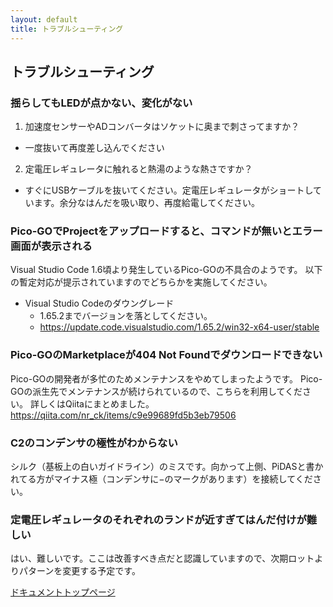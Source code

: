 ```yaml
---
layout: default
title: トラブルシューティング
---
```


## トラブルシューティング

### 揺らしてもLEDが点かない、変化がない

1. 加速度センサーやADコンバータはソケットに奥まで刺さってますか？
  - 一度抜いて再度差し込んでください
2. 定電圧レギュレータに触れると熱湯のような熱さですか？
  - すぐにUSBケーブルを抜いてください。定電圧レギュレータがショートしています。余分なはんだを吸い取り、再度給電してください。

### Pico-GOでProjectをアップロードすると、コマンドが無いとエラー画面が表示される

Visual Studio Code 1.6頃より発生しているPico-GOの不具合のようです。
以下の暫定対応が提示されていますのでどちらかを実施してください。

- Visual Studio Codeのダウングレード
  - 1.65.2までバージョンを落としてください。
  - https://update.code.visualstudio.com/1.65.2/win32-x64-user/stable

### Pico-GOのMarketplaceが404 Not Foundでダウンロードできない

Pico-GOの開発者が多忙のためメンテナンスをやめてしまったようです。
Pico-GOの派生先でメンテナンスが続けられているので、こちらを利用してください。
詳しくはQiitaにまとめました。
https://qiita.com/nr_ck/items/c9e99689fd5b3eb79506

### C2のコンデンサの極性がわからない

シルク（基板上の白いガイドライン）のミスです。向かって上側、PiDASと書かれてる方がマイナス極（コンデンサに−のマークがあります）を接続してください。

### 定電圧レギュレータのそれぞれのランドが近すぎてはんだ付けが難しい

はい、難しいです。ここは改善すべき点だと認識していますので、次期ロットよりパターンを変更する予定です。

[ドキュメントトップページ](https://nrck.github.io/PiDAS/)
